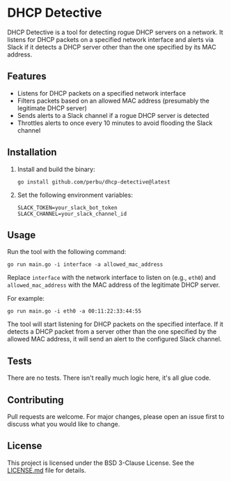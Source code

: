 # DHCP Detective

DHCP Detective is a tool for detecting rogue DHCP servers on a network. It listens for DHCP packets on a specified network interface and alerts via Slack if it detects a DHCP server other than the one specified by its MAC address.

## Features

- Listens for DHCP packets on a specified network interface
- Filters packets based on an allowed MAC address (presumably the legitimate DHCP server)
- Sends alerts to a Slack channel if a rogue DHCP server is detected
- Throttles alerts to once every 10 minutes to avoid flooding the Slack channel

## Installation

1. Install and build the binary:
   ```
   go install github.com/perbu/dhcp-detective@latest
   ```

2. Set the following environment variables:
   ```
   SLACK_TOKEN=your_slack_bot_token
   SLACK_CHANNEL=your_slack_channel_id
   ```
   

## Usage

Run the tool with the following command:

```
go run main.go -i interface -a allowed_mac_address
```

Replace `interface` with the network interface to listen on (e.g., `eth0`) and `allowed_mac_address` with the MAC address of the legitimate DHCP server.

For example:

```
go run main.go -i eth0 -a 00:11:22:33:44:55
```

The tool will start listening for DHCP packets on the specified interface. If it detects a DHCP packet from a server other than the one specified by the allowed MAC address, it will send an alert to the configured Slack channel.

## Tests

There are no tests. There isn't really much logic here, it's all glue code.

## Contributing

Pull requests are welcome. For major changes, please open an issue first to discuss what you would like to change.

## License

This project is licensed under the BSD 3-Clause License. See the [LICENSE.md](LICENSE.md) file for details.
